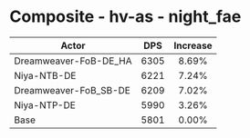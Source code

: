 # Composite - hv-as - night_fae
| Actor | DPS | Increase |
|---|:---:|:---:|
|Dreamweaver-FoB-DE_HA|6305|8.69%|
|Niya-NTB-DE|6221|7.24%|
|Dreamweaver-FoB_SB-DE|6209|7.02%|
|Niya-NTP-DE|5990|3.26%|
|Base|5801|0.00%|
